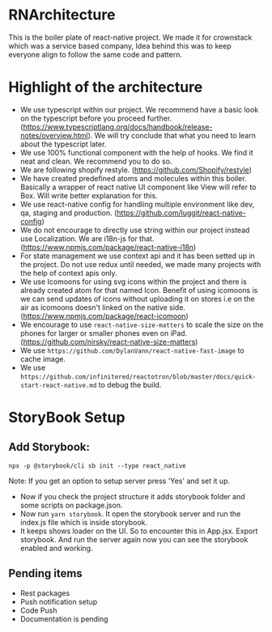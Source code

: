 # RNArchitecture

This is the boiler plate of react-native project. We made it for crownstack which was a service based company, Idea behind this was to keep everyone align to follow the same code and pattern.

# Highlight of the architecture

- We use typescript within our project. We recommend have a basic look on the typescript before you proceed further. (https://www.typescriptlang.org/docs/handbook/release-notes/overview.html). We will try conclude that what you need to learn about the typescript later.
- We use 100% functional component with the help of hooks. We find it neat and clean. We recommend you to do so.
- We are following shopify restyle. (https://github.com/Shopify/restyle)
- We have created predefined atoms and molecules within this boiler. Basically a wrapper of react native UI component like View will refer to Box. Will write better explanation for this.
- We use react-native config for handling multiple environment like dev, qa, staging and production. (https://github.com/luggit/react-native-config)
- We do not encourage to directly use string within our project instead use Localization. We are i18n-js for that. (https://www.npmjs.com/package/react-native-i18n)
- For state management we use context api and it has been setted up in the project. Do not use redux until needed, we made many projects with the help of context apis only.
- We use Icomoons for using svg icons within the project and there is already created atom for that named Icon. Benefit of using icomoons is we can send updates of icons without uploading it on stores i.e on the air as icomoons doesn't linked on the native side. (https://www.npmjs.com/package/react-icomoon)
- We encourage to use `react-native-size-matters` to scale the size on the phones for larger or smaller phones even on iPad. (https://github.com/nirsky/react-native-size-matters)
- We use `https://github.com/DylanVann/react-native-fast-image` to cache image.
- We use `https://github.com/infinitered/reactotron/blob/master/docs/quick-start-react-native.md` to debug the build.

# StoryBook Setup

## Add Storybook:

`npx -p @storybook/cli sb init --type react_native`

Note: If you get an option to setup server press 'Yes' and set it up.

- Now if you check the project structure it adds storybook folder and some scripts on package.json.
- Now run `yarn storybook`. It open the storybook server and run the index.js file which is inside storybook.
- It keeps shows loader on the UI. So to encounter this in App.jsx. Export storybook. And run the server again now you can see the storybook enabled and working.

## Pending items

- Rest packages
- Push notification setup
- Code Push
- Documentation is pending
